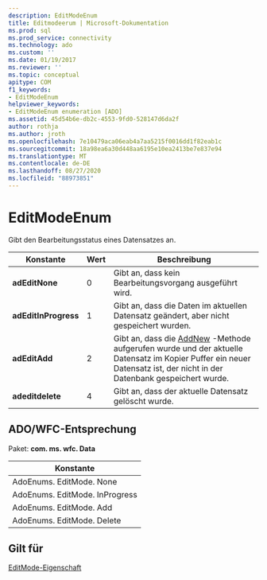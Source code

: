 ```yaml
---
description: EditModeEnum
title: Editmodeerum | Microsoft-Dokumentation
ms.prod: sql
ms.prod_service: connectivity
ms.technology: ado
ms.custom: ''
ms.date: 01/19/2017
ms.reviewer: ''
ms.topic: conceptual
apitype: COM
f1_keywords:
- EditModeEnum
helpviewer_keywords:
- EditModeEnum enumeration [ADO]
ms.assetid: 45d54b6e-db2c-4553-9fd0-528147d6da2f
author: rothja
ms.author: jroth
ms.openlocfilehash: 7e10479aca06eab4a7aa5215f0016dd1f82eab1c
ms.sourcegitcommit: 18a98ea6a30d448aa6195e10ea2413be7e837e94
ms.translationtype: MT
ms.contentlocale: de-DE
ms.lasthandoff: 08/27/2020
ms.locfileid: "88973851"
---
```

# <a name="editmodeenum"></a>EditModeEnum
Gibt den Bearbeitungsstatus eines Datensatzes an.  
  
|Konstante|Wert|Beschreibung|  
|--------------|-----------|-----------------|  
|**adEditNone**|0|Gibt an, dass kein Bearbeitungsvorgang ausgeführt wird.|  
|**adEditInProgress**|1|Gibt an, dass die Daten im aktuellen Datensatz geändert, aber nicht gespeichert wurden.|  
|**adEditAdd**|2|Gibt an, dass die [AddNew](../../../ado/reference/ado-api/addnew-method-ado.md) -Methode aufgerufen wurde und der aktuelle Datensatz im Kopier Puffer ein neuer Datensatz ist, der nicht in der Datenbank gespeichert wurde.|  
|**adeditdelete**|4|Gibt an, dass der aktuelle Datensatz gelöscht wurde.|  
  
## <a name="adowfc-equivalent"></a>ADO/WFC-Entsprechung  
 Paket: **com. ms. wfc. Data**  
  
|Konstante|  
|--------------|  
|AdoEnums. EditMode. None|  
|AdoEnums. EditMode. InProgress|  
|AdoEnums. EditMode. Add|  
|AdoEnums. EditMode. Delete|  
  
## <a name="applies-to"></a>Gilt für  
 [EditMode-Eigenschaft](../../../ado/reference/ado-api/editmode-property.md)
